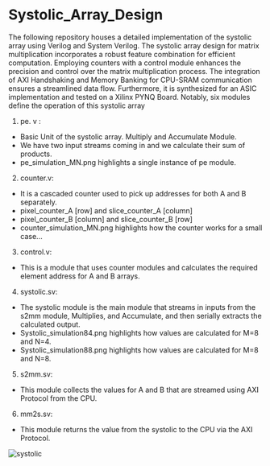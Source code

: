 # Systolic_Array_Design
The following repository houses a detailed implementation of the systolic array using Verilog and System Verilog.
The systolic array design for matrix multiplication incorporates a robust feature combination for efficient computation. Employing counters with a control module enhances the precision and control over the matrix multiplication process. The integration of AXI Handshaking and Memory Banking for CPU-SRAM communication ensures a streamlined data flow. Furthermore, it is synthesized for an ASIC implementation and tested on a Xilinx PYNQ Board.
Notably, six modules define the operation of this systolic array
1) pe. v : 
- Basic Unit of the systolic array. Multiply and Accumulate Module.
- We have two input streams coming in and we calculate their sum of products.
- pe_simulation_MN.png highlights a single instance of pe module.

2) counter.v:
- It is a cascaded counter used to pick up addresses for both A and B separately.
- pixel_counter_A [row] and slice_counter_A [column]
- pixel_counter_B [column] and slice_counter_B [row]
- counter_simulation_MN.png highlights how the counter works for a small case...

3) control.v:
- This is a module that uses counter modules and calculates the required element address for A and B arrays.

4) systolic.sv:
- The systolic module is the main module that streams in inputs from the s2mm module, Multiplies, and Accumulate, and then serially extracts the calculated output.
- Systolic_simulation84.png highlights how values are calculated for M=8 and N=4.
- Systolic_simulation88.png highlights how values are calculated for M=8 and N=8.
  
5) s2mm.sv: 
- This module collects the values for A and B that are streamed using AXI Protocol from the CPU. 

6) mm2s.sv:
- This module returns the value from the systolic to the CPU via the AXI Protocol.

![systolic](https://github.com/Ashwin4514/Systolic_Array_Design/assets/64789016/a6cf2d6e-1662-491a-8cc9-555e405d5611)
